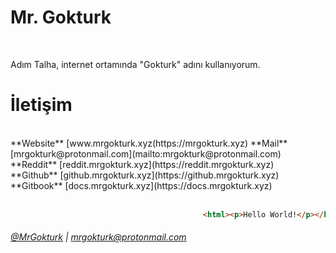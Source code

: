 
# Mr. Gokturk

<br/>

Adım Talha, internet ortamında "Gokturk" adını kullanıyorum. <br/>



# İletişim

<br/>
**Website** [www.mrgokturk.xyz(https://mrgokturk.xyz)
**Mail** [mrgokturk@protonmail.com](mailto:mrgokturk@protonmail.com) <br/>
**Reddit** [reddit.mrgokturk.xyz](https://reddit.mrgokturk.xyz) <br/>
**Github** [github.mrgokturk.xyz](https://github.mrgokturk.xyz) <br/>
**Gitbook** [docs.mrgokturk.xyz](https://docs.mrgokturk.xyz) <br/>

<br/>

```html
                                           <html><p>Hello World!</p></html>
```

###### [@MrGokturk](https://github.com/MrGokturk) | [mrgokturk@protonmail.com](mrgokturk@protonmail.com)
